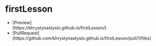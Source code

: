 # firstLesson
<ul>
 <li>[Preview]</li>(https://khrystynastyslo.github.io/firstLesson/)
 
 <li>[PullRequest]</li>(https://github.com/khrystynastyslo.github.io/firstLesson/pull/1/files)</li>
</ul>
